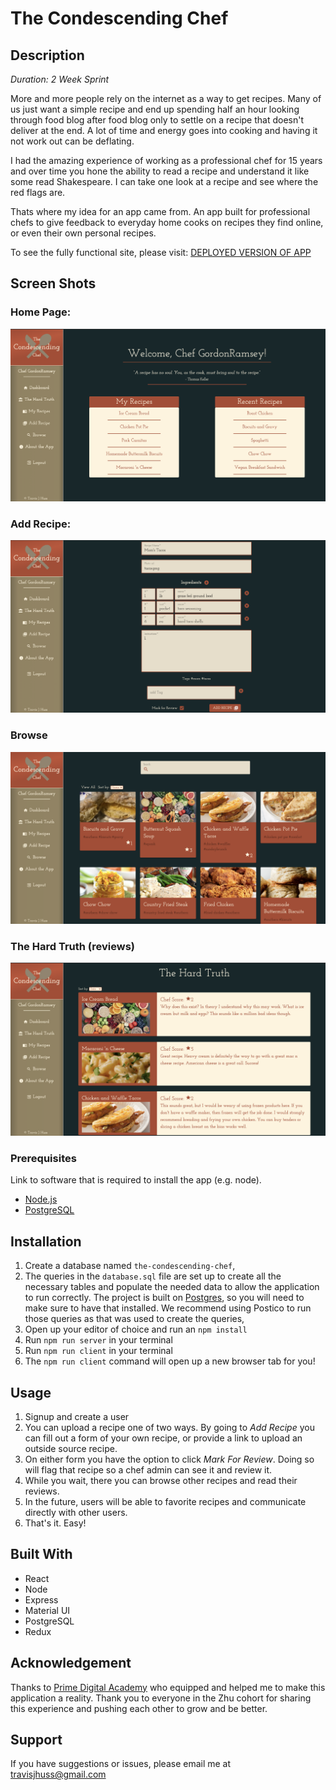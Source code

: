 # The Condescending Chef

## Description

_Duration: 2 Week Sprint_

More and more people rely on the internet as a way to get recipes. Many of us just want a simple recipe and end up spending half an hour looking through food blog after food blog only to settle on a recipe that doesn't deliver at the end. A lot of time and energy goes into cooking and having it not work out can be deflating. 

I had the amazing experience of working as a professional chef for 15 years and over time you hone the ability to read a recipe and understand it like some read Shakespeare. I can take one look at a recipe and see where the red flags are. 

Thats where my idea for an app came from. An app built for professional chefs to give feedback to everyday home cooks on recipes they find online, or even their own personal recipes. 

To see the fully functional site, please visit: [DEPLOYED VERSION OF APP](https://shielded-escarpment-88386.herokuapp.com/#/home)


## Screen Shots

### Home Page:
![home](documentation/images/homepage.png)

### Add Recipe:
![add](documentation/images/add_recipe.png)

### Browse
![browse](documentation/images/browse.png)

### The Hard Truth (reviews)
![reviews](documentation/images/hard_truth.png)


### Prerequisites

Link to software that is required to install the app (e.g. node).

- [Node.js](https://nodejs.org/en/)
- [PostgreSQL](https://www.postgresql.org/)

## Installation

1. Create a database named `the-condescending-chef`,
2. The queries in the `database.sql` file are set up to create all the necessary tables and populate the needed data to allow the application to run correctly. The project is built on [Postgres](https://www.postgresql.org/download/), so you will need to make sure to have that installed. We recommend using Postico to run those queries as that was used to create the queries, 
3. Open up your editor of choice and run an `npm install`
4. Run `npm run server` in your terminal
5. Run `npm run client` in your terminal
6. The `npm run client` command will open up a new browser tab for you!

## Usage

1. Signup and create a user
2. You can upload a recipe one of two ways. By going to _Add Recipe_ you can fill out a form of your own recipe, or provide a link to upload an outside source recipe. 
3. On either form you have the option to click _Mark For Review_. Doing so will flag that recipe so a chef admin can see it and review it. 
4. While you wait, there you can browse other recipes and read their reviews. 
5. In the future, users will be able to favorite recipes and communicate directly with other users. 
6. That's it. Easy!


## Built With

- React
- Node
- Express
- Material UI
- PostgreSQL
- Redux

## Acknowledgement
Thanks to [Prime Digital Academy](https://www.primeacademy.io) who equipped and helped me to make this application a reality. Thank you to everyone in the Zhu cohort for sharing this experience and pushing each other to grow and be better. 

## Support
If you have suggestions or issues, please email me at [travisjhuss@gmail.com](https://www.gmail.com)